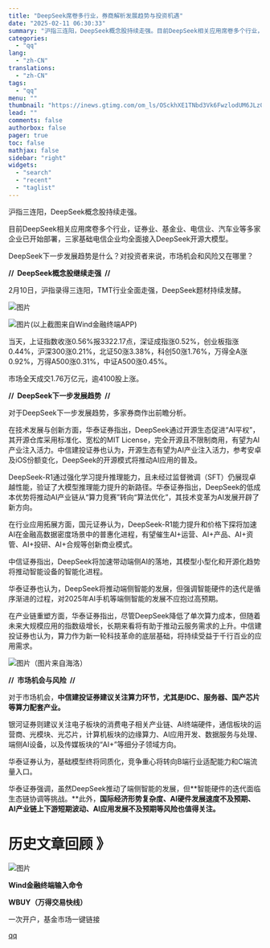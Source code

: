 ```yaml
---
title: "DeepSeek席卷多行业，券商解析发展趋势与投资机遇"
date: "2025-02-11 06:30:33"
summary: "沪指三连阳，DeepSeek概念股持续走强。目前DeepSeek相关应用席卷多个行业，证券业、基金业..."
categories:
  - "qq"
lang:
  - "zh-CN"
translations:
  - "zh-CN"
tags:
  - "qq"
menu: ""
thumbnail: "https://inews.gtimg.com/om_ls/OSckhXE1TNbd3Vk6FwzlodUM6JLz003n_-QZNOMYhsP3MAA_640360/0"
lead: ""
comments: false
authorbox: false
pager: true
toc: false
mathjax: false
sidebar: "right"
widgets:
  - "search"
  - "recent"
  - "taglist"
---
```


沪指三连阳，DeepSeek概念股持续走强。

目前DeepSeek相关应用席卷多个行业，证券业、基金业、电信业、汽车业等多家企业已开始部署，三家基础电信企业均全面接入DeepSeek开源大模型。

DeepSeek下一步发展趋势是什么？对投资者来说，市场机会和风险又在哪里？

**//  DeepSeek概念股继续走强  //**

2月10日，沪指录得三连阳，TMT行业全面走强，DeepSeek题材持续发酵。

![图片](https://inews.gtimg.com/om_bt/OqzW6DcwKjdNF12ecP_fsswS2e2VxOCdLk1NArmibGuHoAA/641)

![图片](https://inews.gtimg.com/om_bt/Oxo9Hih49QqU-gUNddwKwovom_WRUDomseP2Oh_rxAClkAA/641)(以上截图来自Wind金融终端APP)  
  

当天，上证指数收涨0.56%报3322.17点，深证成指涨0.52%，创业板指涨0.44%，沪深300涨0.21%，北证50涨3.38%，科创50涨1.76%，万得全A涨0.92%，万得A500涨0.31%，中证A500涨0.45%。

市场全天成交1.76万亿元，逾4100股上涨。

**//  DeepSeek下一步发展趋势  //**

对于DeepSeek下一步发展趋势，多家券商作出前瞻分析。

在技术发展与创新方面，华泰证券指出，DeepSeek通过开源生态促进“AI平权”，其开源仓库采用标准化、宽松的MIT License，完全开源且不限制商用，有望为AI产业注入活力。中信建投证券也认为，开源生态有望为AI产业注入活力，参考安卓及iOS份额变化，DeepSeek的开源模式将推动AI应用的普及。

DeepSeek-R1通过强化学习提升推理能力，且未经过监督微调（SFT）仍展现卓越性能，验证了大模型推理能力提升的新路径。华泰证券指出，DeepSeek的低成本优势将推动AI产业链从“算力竞赛”转向“算法优化”，其技术变革为AI发展开辟了新方向。

在行业应用拓展方面，国元证券认为，DeepSeek-R1能力提升和价格下探将加速AI在金融高数据密度场景中的普惠化进程，有望催生AI+运营、AI+产品、AI+资管、AI+投研、AI+合规等创新商业模式。

中信证券指出，DeepSeek将加速带动端侧AI的落地，其模型小型化和开源化趋势将推动智能设备的智能化进程。

华泰证券也认为，DeepSeek将推动端侧智能的发展，但强调智能硬件的迭代是循序渐进的过程，对2025年AI手机等端侧智能的发展不应抱过高预期。

在产业链重塑方面，华泰证券指出，尽管DeepSeek降低了单次算力成本，但随着未来大规模应用的指数级增长，长期来看将有助于推动云服务需求的上升。中信建投证券也认为，算力作为新一轮科技革命的底层基础，将持续受益于千行百业的应用需求。

![图片](https://inews.gtimg.com/om_bt/O2Sxoo_0ZyB7IE8OW39l7tkhjBYpy9NZjeGv19d12EF_sAA/641)（图片来自海洛）  
  

**//  市场机会与风险  //**

对于市场机会，**中信建投证券建议关注算力环节，尤其是IDC、服务器、国产芯片等算力配套产业。**

银河证券则建议关注电子板块的消费电子相关产业链、AI终端硬件，通信板块的运营商、光模块、光芯片，计算机板块的边缘算力、AI应用开发、数据服务与处理、端侧AI设备，以及传媒板块的“AI+”等细分子领域方向。

华泰证券认为，基础模型终将同质化，竞争重心将转向B端行业适配能力和C端流量入口。

华泰证券强调，虽然DeepSeek推动了端侧智能的发展，但**智能硬件的迭代面临生态链协调等挑战。**此外，**国际经济形势复杂度、AI硬件发展速度不及预期、AI产业链上下游短期波动、AI应用发展不及预期等风险也值得关注。**

******历史文章回顾**** **》****
========================

![图片](https://inews.gtimg.com/om_bt/OdRVOx4G_wYPCNKpriP-ArIMXsTPjmcX2gL8_TZl7J_QkAA/641)

**Wind金融终端输入命令**

**WBUY（万得交易快线）**

一次开户，基金市场一键链接

[qq](https://new.qq.com/rain/a/20250211A011C900)
